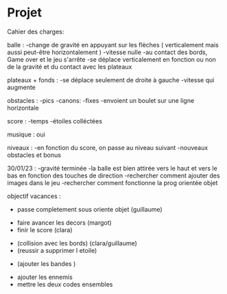 # Projet

Cahier des charges:


balle :
-change de gravité en appuyant sur les flèches ( verticalement mais aussi peut-être horizontalement )
-vitesse nulle
-au contact des bords, Game over et le jeu s'arrête
-se déplace verticalement en fonction ou non de la gravité et du contact avec les plateaux

plateaux + fonds : 
-se déplace seulement de droite à gauche
-vitesse qui augmente
                   
obstacles :
-pics
-canons: -fixes
         -envoient un boulet sur une ligne horizontale
                     
score : 
-temps
-étoiles colléctées
        
        
musique : oui

niveaux : 
-en fonction du score, on passe au niveau suivant
-nouveaux obstacles et bonus
          
          
          
 30/01/23 :
 -gravité terminée
 -la balle est bien attirée vers le haut et vers le bas en fonction des touches de direction
 -rechercher comment ajouter des images dans le jeu
 -rechercher comment fonctionne la prog orientée objet
 
 
objectif vacances : 
- passe completement  sous oriente objet (guillaume)
* faire avancer les decors (margot)
* finir le score (clara)
- (collision avec les bords) (clara/guillaume) 
- (reussir a supprimer l etoile)
* (ajouter les bandes )
- ajouter les ennemis
- mettre les deux codes ensembles
         
                     
                
        

